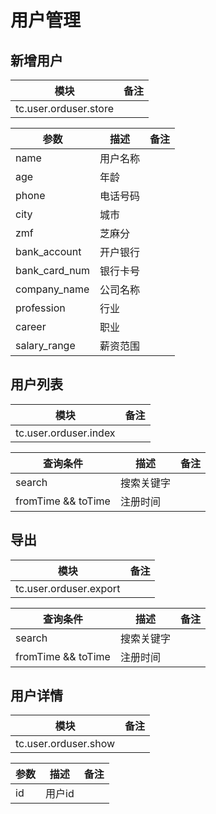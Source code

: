 # 用户管理

## 新增用户
| 模块                 | 备注                                  |
| -------------------- | ------------------------------------- |
| tc.user.orduser.store |  |

| 参数 | 描述       | 备注 |
| ---- | ---------- | ---- |
| name  | 用户名称 |      |
| age  | 年龄 |      |
| phone  | 电话号码 |      |
| city  | 城市 |      |
| zmf  | 芝麻分 |      |
| bank_account  | 开户银行 |      |
| bank_card_num  | 银行卡号 |      |
| company_name  | 公司名称 |      |
| profession  | 行业 |      |
| career  | 职业 |      |
| salary_range  | 薪资范围 |      |



## 用户列表
| 模块                | 备注 |
| ------------------- | ---- |
| tc.user.orduser.index |      |


| 查询条件 | 描述       | 备注 |
| ---- | ---------- | ---- |
| search | 搜索关键字 |      |
| fromTime && toTime  | 注册时间 |      |


## 导出
| 模块                | 备注 |
| ------------------- | ---- |
| tc.user.orduser.export |      |


| 查询条件 | 描述       | 备注 |
| ---- | ---------- | ---- |
| search | 搜索关键字 |      |
| fromTime && toTime  | 注册时间 |      |

## 用户详情
| 模块                  | 备注 |
| --------------------- | ---- |
| tc.user.orduser.show |      |


| 参数    | 描述   | 备注                                             |
| ------- | ------ | ------------------------------------------------ |
| id | 用户id |  |